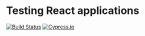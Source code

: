 # Testing React applications

[![Build Status](https://travis-ci.org/GeoDoo/testing-react-applications.svg?branch=master)](https://travis-ci.org/GeoDoo/testing-react-applications)
[![Cypress.io](https://img.shields.io/badge/tested%20with-Cypress-04C38E.svg)](https://www.cypress.io/)
